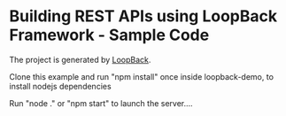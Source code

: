 
# Building REST APIs using LoopBack Framework - Sample Code

The project is generated by [LoopBack](http://loopback.io).

Clone this example and run "npm install" once inside loopback-demo, to install nodejs dependencies

Run "node ." or "npm start" to launch the server....



